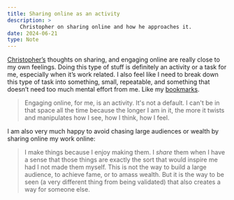 ```yaml
---
title: Sharing online as an activity
description: >
    Christopher on sharing online and how he approaches it.
date: 2024-06-21
type: Note
---
```


[Christopher’s](https://www.chrbutler.com/2023-09-10) thoughts on sharing, and
engaging online are really close to my own feelings. Doing this type of stuff
is definitely an activity or a task for me, especially when it’s work related.
I also feel like I need to break down this type of task into something, small,
repeatable, and something that doesn’t need too much mental effort from me.
Like my [bookmarks](https://www.interroban.gg/bookmarks/).

> Engaging online, for me, is an activity. It's not a default. I can't be in
> that space all the time because the longer I am in it, the more it twists and
> manipulates how I see, how I think, how I feel.

I am also very much happy to avoid chasing large audiences or wealth by sharing
online my work online:

> I make things because I enjoy making them. I _share_ them when I have a sense
> that those things are exactly the sort that would inspire me had I not made
> them myself. This is not the way to build a large audience, to achieve fame,
> or to amass wealth. But it is the way to be seen (a very different thing from
> being validated) that also creates a way for someone else.

